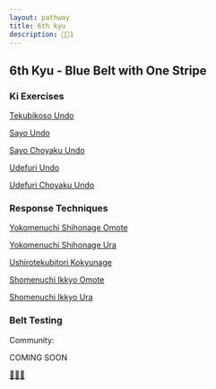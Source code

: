 ```yaml
---
layout: pathway
title: 6th kyu
description: 🥋🔵1
---
```


## 6th Kyu - Blue Belt with One Stripe

### Ki Exercises

[Tekubikoso Undo](https://www.youtube.com/watch?v=6t_QvU1AjME)

[Sayo Undo](https://www.youtube.com/watch?v=9Nuq4_2f_lk)

[Sayo Choyaku Undo](https://www.youtube.com/watch?v=eyZ4feGb4EI)

[Udefuri Undo](https://www.youtube.com/watch?v=xm2M8mRlZaU)

[Udefuri Choyaku Undo](https://www.youtube.com/watch?v=VwbumnJWEGg)

### Response Techniques

[Yokomenuchi Shihonage Omote](https://www.youtube.com/watch?v=gBKhNFk_THA)

[Yokomenuchi Shihonage Ura](https://www.youtube.com/watch?v=lWlWkHNYo64)

[Ushirotekubitori Kokyunage](https://www.youtube.com/watch?v=XJDMpknI_bU)

[Shomenuchi Ikkyo Omote](https://www.youtube.com/watch?v=QnKTJ1E_yrk)

[Shomenuchi Ikkyo Ura](https://www.youtube.com/watch?v=tGTV5ro4wQE)

### Belt Testing

Community:

COMING SOON


[🌿🌀🎨](https://link.basil.one)
